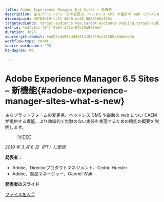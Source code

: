 ```yaml
---
title: Adobe Experience Manager 6.5 Sites – 新機能
description: 主なプラットフォームの変更点、ヘッドレス CMS や最新の web についてAEMが提供する機能、より効率的で無駄のない実装を実現するための機能の概要を説明します。
discoiquuid: d8fb6e18-cc71-48d0-ac68-86381603f93c
targetaudience: target-audience new;target-audience ongoing;target-audience upgrader
exl-id: 4e3f50cc-f84f-4584-af25-94b70a8efee7
duration: 3893
source-git-commit: 9a297cda953d4414131657f9ac84580aea0eabeb
workflow-type: tm+mt
source-wordcount: '93'
ht-degree: 0%

---
```


# Adobe Experience Manager 6.5 Sites – 新機能{#adobe-experience-manager-sites-what-s-new}

主なプラットフォームの変更点、ヘッドレス CMS や最新の web についてAEMが提供する機能、より効率的で無駄のない実装を実現するための機能の概要を説明します。

>[!VIDEO](https://video.tv.adobe.com/v/26368/?quality=9)

*2019 年 3 月 6 日（PT）に配信*

**発表者：**

* Adobe、Directorプロダクトマネジメント、Cedric Huesler
* Adobe、製品マネージャー、Gabriel Walt

**発表者のスライド**

[ファイルを入手](assets/aem65-whatsnewgem-march6.pdf)
